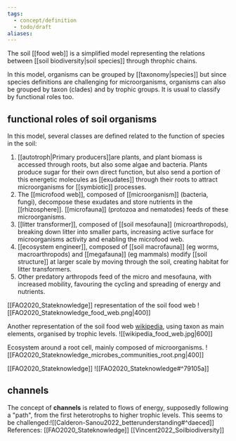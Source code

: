 ```yaml
---
tags:
  - concept/definition
  - todo/draft
aliases:
---
```

The soil [[food web]] is a simplified model representing the relations between [[soil biodiversity|soil species]] through throphic chains.

In this model, organisms can be grouped by [[taxonomy|species]] but since species definitions are challenging for microorganisms, organisms can also be grouped by taxon (clades) and by trophic groups. It is usual to classify by functional roles too.
## functional roles of soil organisms
In this model, several classes are defined related to the function of species in the soil:
1. [[autotroph|Primary producers]]are plants, and plant biomass is accessed through roots, but also some algae and bacteria. Plants produce sugar for their own direct function, but also send a portion of this energetic molecules as [[exudates]] through their roots to attract microorganisms for [[symbiotic]] processes.
2. The [[microfood web]], composed of [[microorganism]] (bacteria, fungi), decompose these exudates and store nutrients in the [[rhizosphere]]. [[microfauna]] (protozoa and nematodes) feeds of these microorganisms.
3. [[litter transformer]], composed of [[soil mesofauna]] (microarthropods), breaking down litter into smaller parts, increasing active surface for microorganisms activity and enabling the microfood web.
4. [[ecosystem engineer]], composed of [[soil macrofauna]] (eg worms, macroarthropods) and [[megafauna]] (eg mammals) modify [[soil structure]] at larger scale by moving through the soil, creating habitat for litter transformers.
5. Other predatory arthropods feed of the micro and mesofauna, with increased mobility, favouring the cycling and spreading of energy and nutrients.

[[FAO2020_Stateknowledge]] representation of the soil food web
![[FAO2020_Stateknowledge_food_web.png|400]]

Another representation of the soil food web [wikipedia](https://en.wikipedia.org/wiki/Food_web#Kinds_of_food_webs), using taxon as main elements, organised by trophic levels.
![[wikipedia_food_web.jpg|600]]

Ecosystem around a root cell, mainly composed of microorganisms.
![[FAO2020_Stateknowledge_microbes_communities_root.png|400]]


[[FAO2020_Stateknowledge]]
![[FAO2020_Stateknowledge#^79105a]]

## channels
The concept of **channels** is related to flows of energy, supposedly following a "path", from the first heterotrophs to higher trophic levels. This seems to be challenged:![[Calderon-Sanou2022_betterunderstanding#^daeced]]
References:
[[FAO2020_Stateknowledge]]
[[Vincent2022_Soilbiodiversity]]